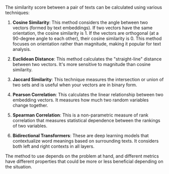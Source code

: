 The similarity score between a pair of texts can be calculated using
various techniques:

1. **Cosine Similarity**: This method considers the angle between two
   vectors (formed by text embeddings). If two vectors have the same
   orientation, the cosine similarity is 1. If the vectors are
   orthogonal (at a 90-degree angle to each other), their cosine
   similarity is 0. This method focuses on orientation rather than
   magnitude, making it popular for text analysis.

2. **Euclidean Distance**: This method calculates the "straight-line"
   distance between two vectors. It's more sensitive to magnitude than
   cosine similarity.

3. **Jaccard Similarity**: This technique measures the intersection or
   union of two sets and is useful when your vectors are in binary
   form.

4. **Pearson Correlation**: This calculates the linear relationship
   between two embedding vectors. It measures how much two random
   variables change together.

5. **Spearman Correlation**: This is a non-parametric measure of rank
   correlation that measures statistical dependence between the
   rankings of two variables.

6. **Bidirectional Transformers**: These are deep learning models that
   contextualize word meanings based on surrounding texts. It
   considers both left and right contexts in all layers.

The method to use depends on the problem at hand, and different
metrics have different properties that could be more or less
beneficial depending on the situation.
